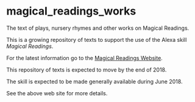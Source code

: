 # magical_readings_works
The text of plays, nursery rhymes and other works on Magical Readings.  

This is a growing repository of texts to support the use of the Alexa skill *Magical Readings*.  
  
For the latest information go to the [Magical Readings Website](http://www.magical-readings.com).

This repository of texts is expected to move by the end of 2018.  

The skill is expected to be made generally available during June 2018.  

See the above web site for more details.